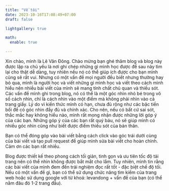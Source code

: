 ```yaml
---
title: "Về tôi"
date: 2023-10-16T17:08:49+07:00
draft: false

lightgallery: true

math:
  enable: true

---
```


Xin chào, mình là Lê Văn Đông. Chào mừng bạn ghé thăm blog và blog này được lập ra chủ yếu là nơi ghi chép những gì mình học được để sau này tìm lại cho thật dễ dàng, tuy nhiên nếu nó có thể giúp ích được cho bạn mình cũng sẽ rất vui. Nhưng có một vấn đề mọi người đều biết nhưng thường hay bỏ qua, mình là người học và viết những gì mình học và viết theo cách mình hiểu nên nhiều bài viết của mình sẽ mang tính chất chủ quan và thiếu sót. Các vấn đề mình ghi trong blog, nó có thể là một góc nhìn nhỏ bé trong vô số cách nhìn, chỉ là cách nhìn vào một điểm mà không phải nhìn vào cả trang giấy. Lý do vì kiến thức mình có hạn, chưa đủ rộng như các bậc tiền bối để có góc nhìn đầy đủ và chính xác. Cho nên, nếu có bất cứ sai sót, thắc mắc hay không hiểu nào, mình rất mong nhận được những lời góp ý của các bạn. Những góp ý của các bạn rất quý báu, nó sẽ giúp mình có nhiều góc nhìn cũng như biết được điểm thiếu sót của bản thân.



Bạn có thể đóng góp vào bài viết bằng cách click vào góc trái dưới cùng của bài viết và tạo pull request để giúp mình sửa bài viết cho hoàn chỉnh. Cảm ơn các bạn rất nhiều.



Blog được thiết kế theo phong cách tối giản, tinh gọn và ưu tiên tốc độ tải trang nên có thể nhìn không được bắt mắt cho lắm. Tuy nhiên, mình tin rằng các bài viết của mình đem đến trải nghiệm đọc rất tốt - đặc biệt chế độ tối. Nếu có một vấn đề gì, bạn có thể sử dụng chức năng tìm kiếm của trang web hoặc sử dụng google với từ khoá: levandong + vấn đề của bạn (có thể nằm đâu đó 1-2 trang đầu).